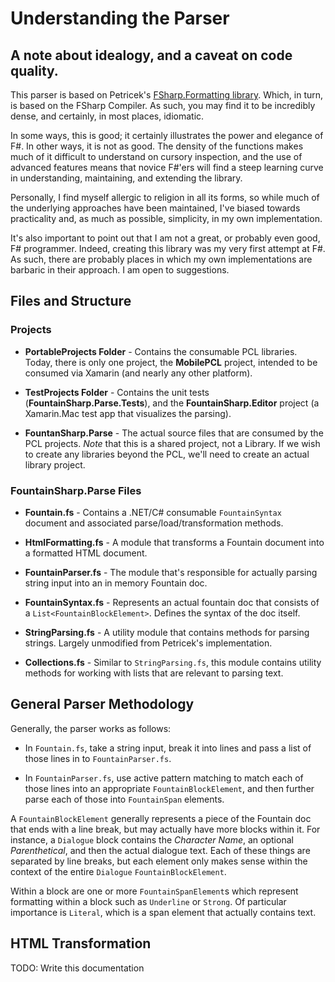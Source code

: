 # Understanding the Parser

## A note about idealogy, and a caveat on code quality.

This parser is based on Petricek's 
[FSharp.Formatting library](https://github.com/tpetricek/FSharp.Formatting). Which,
in turn, is based on the FSharp Compiler. As such, you may find it to be incredibly 
dense, and certainly, in most places, idiomatic.

In some ways, this is good; it certainly illustrates the power and elegance of F#. 
In other ways, it is not as good. The density of the functions makes much of it 
difficult to understand on cursory inspection, and the use of advanced features 
means that novice F#'ers will find a steep learning curve in understanding, 
maintaining, and extending the library.

Personally, I find myself allergic to religion in all its forms, so while much of 
the underlying approaches have been maintained, I've biased towards practicality 
and, as much as possible, simplicity, in my own implementation.

It's also important to point out that I am not a great, or probably even good, F# 
programmer. Indeed, creating this library was my very first attempt at F#. As such, 
there are probably places in which my own implementations are barbaric in their 
approach. I am open to suggestions.

## Files and Structure

### Projects

* **PortableProjects Folder** - Contains the consumable PCL libraries. Today, 
  there is only one project, the **MobilePCL** project, intended to be consumed
  via Xamarin (and nearly any other platform).

* **TestProjects Folder** - Contains the unit tests (**FountainSharp.Parse.Tests**),
  and the **FountainSharp.Editor** project (a Xamarin.Mac test app that visualizes
  the parsing).

* **FountanSharp.Parse** - The actual source files that are consumed by the PCL 
  projects. *Note* that this is a shared project, not a Library. If we wish to create any libraries beyond the PCL, we'll need to create an actual library project.

### FountainSharp.Parse Files

* **Fountain.fs** - Contains a .NET/C# consumable `FountainSyntax` document and 
 associated parse/load/transformation methods. 

* **HtmlFormatting.fs** - A module that transforms a Fountain document 
 into a formatted HTML document.

* **FountainParser.fs** - The module that's responsible for actually parsing 
 string input into an in memory Fountain doc.

* **FountainSyntax.fs** - Represents an actual fountain doc that consists of
 a `List<FountainBlockElement>`. Defines the syntax of the doc itself.

* **StringParsing.fs** - A utility module that contains methods for parsing strings. 
 Largely unmodified from Petricek's implementation.

* **Collections.fs** - Similar to `StringParsing.fs`, this module contains utility
 methods for working with lists that are relevant to parsing text.

## General Parser Methodology

Generally, the parser works as follows:

 * In `Fountain.fs`, take a string input, break it into lines and pass
   a list of those lines in to `FountainParser.fs`.

 * In `FountainParser.fs`, use active pattern matching to match each of those 
   lines into an appropriate `FountainBlockElement`, and then further parse each 
   of those into `FountainSpan` elements.

A `FountainBlockElement` generally represents a piece of the Fountain doc that ends with 
a line break, but may actually have more blocks within it. For instance, a 
`Dialogue` block contains the *Character Name*, an optional *Parenthetical*, and
then the actual dialogue text. Each of these things are separated by line breaks, 
but each element only makes sense within the context of the entire `Dialogue` 
`FountainBlockElement`.

Within a block are one or more `FountainSpanElement`s which represent formatting 
within a block such as `Underline` or `Strong`. Of particular importance is 
`Literal`, which is a span element that actually contains text.

## HTML Transformation
TODO: Write this documentation
